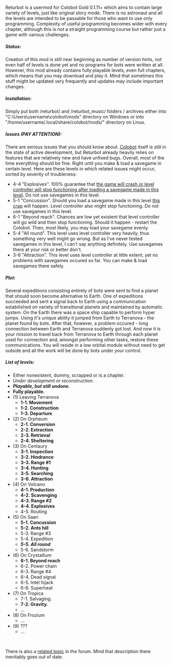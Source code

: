 Returbot is a usermod for Colobot Gold 0.1.11+ which aims to contain large variety of levels, just like original story mode. There is no astronaut and all the levels are intended to be passable for those who want to use only programming. Complexity of useful programming becomes wider with every chapter, although this is not a straight programming course but rather just a game with various challenges.

<h5>Status:</h5>

Creation of this mod is still near beginning as number of version hints, not even half of levels is done yet and no programs for bots were written at all. However, this mod already contains fully playable levels, even full chapters, which means that you may download and play it. Mind that sometimes this stuff might be updated very frequently and updates may include important changes.

<h5>Installation:</h5>

Simply put both /returbot/ and /returbot_music/ folders / archives either into "C:\Users\username\colobot\mods\" directory on Windows or into "/home/username/.local/share/colobot/mods/" directory on Linux.

<h5>Issues (PAY ATTENTION):</h5>

There are serious issues that you should know about. [Colobot](https://github.com/colobot/colobot) itself is still in the state of active development, but Returbot already heavily relies on features that are relatively new and have unfixed bugs. Overall, most of the time everything should be fine. Right until you make & load a savegame in certain level. Here are these levels in which related issues might occur, sorted by severity of troubleness:
<br>
* 4-4 "Explosives". 100% guarantee that [the game will crash or level controller will stop functioning after loading a savegame made in this level](https://github.com/rbcat/returbot/issues/1). Do not use savegames in this level.
* 5-1 "Concussion". Should you load a savegame made in this level [this crap](https://github.com/rbcat/returbot/issues/2) will happen. Level controller also might stop functioning. Do not use savegames in this level.
* 6-1 "Beyond reach". Chances are low yet existent that level controller will go wild and then stop functioning. Should it happen - restart the Colobot. Then, most likely, you may load your savegame evenly.
* 5-4 "All round". This level uses level controller very heavily, thus something very well might go wrong. But as I've never tested savegames in this level, I can't say anything definitely. Use savegames there at your risk or better don't.
* 3-6 "Attraction". This level uses level controller at little extent, yet no problems with savegames occured so far. You can make & load savegames there safely.

<h5>Plot:</h5>

Several expeditions consisting entirely of bots were sent to find a planet that should soon become alternative to Earth. One of expeditions succeeded and sent a signal back to Earth using a communication estabilished on variety of transitional planets and maintained by automatic system. On the Earth there was a space ship capable to perform hyper jumps. Using it's unique ability it jumped from Earth to Terranova - the planet found by bots. After that, however, a problem occured - long connection between Earth and Terranova suddenly got lost. And now it is your mission to travel back from Terranova to Earth through each planet used for connection and, amongst performing other tasks, restore these communications. You will reside in a low orbital module without need to get outside and all the work will be done by bots under your control.

<h5>List of levels:</h5>

* Either nonexistent, dummy, scrapped or is a chapter.
* *Under development or reconstruction.*
* ***Playable, but still undone.***
* **Fully playable.**
* (1) Leaving Terranova
  * **1-1. Movement**
  * **1-2. Construction**
  * **1-3. Departure**
* (2) On Orpheum
  * **2-1. Conversion**
  * **2-2. Extraction**
  * **2-3. Retrieval**
  * **2-4. Sheltering**
* (3) On Centaury
  * **3-1. Inspection**
  * **3-2. Hindrance**
  * **3-3. Range #1**
  * **3-4. Hunting**
  * **3-5. Searching**
  * **3-6. Attraction**
* (4) On Volcano
  * **4-1. Production**
  * **4-2. Scavenging**
  * **4-3. Range #2**
  * **4-4. Explosives**
  * 4-5. Routing
* (5) On Saari
  * **5-1. Concussion**
  * **5-2. Ants hill**
  * 5-3. Range #3
  * 5-4. Expedition
  * ***5-5. All round***
  * 5-6. Sandstorm
* (6) On Crystallium
  * **6-1. Beyond reach**
  * 6-2. Power chain 
  * 6-3. Range #4
  * 6-4. Dead signal
  * 6-5. Intel hijack
  * 6-6. Superheat
* (7) On Tropica
  * 7-1. Salvaging.
  * **7-2. Gravity.**
  * ...
* (8) On Frozium
  * ...
* (9) ???
  * ...

<br>

There is also a [related topic](https://colobot.info/forum/showthread.php?tid=949&pid=8033) in the forum. Mind that description there inevitably goes out of date.
